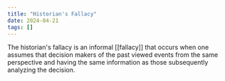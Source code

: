 ```yaml
---
title: "Historian's Fallacy"
date: 2024-04-21
tags: []
---
```

The historian's fallacy is an informal [[fallacy]] that occurs when one assumes that decision makers of the past viewed events from the same perspective and having the same information as those subsequently analyzing the decision.